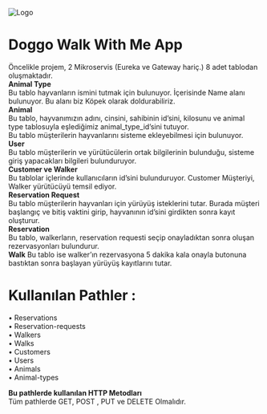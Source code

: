 

![Logo](https://i.hizliresim.com/jbmz4fr.png)

    
# Doggo Walk With Me App

Öncelikle projem, 2 Mikroservis (Eureka ve Gateway hariç.) 8 adet tablodan oluşmaktadır.   
**Animal Type**  
Bu tablo hayvanların ismini tutmak için bulunuyor. İçerisinde Name alanı bulunuyor. Bu alanı biz Köpek olarak doldurabiliriz.  
**Animal**  
Bu tablo, hayvanımızın adını, cinsini, sahibinin id’sini, kilosunu ve animal type tablosuyla eşlediğimiz animal_type_id’sini tutuyor.  
Bu tablo müşterilerin hayvanlarını sisteme ekleyebilmesi için bulunuyor.  
**User**  
Bu tablo müşterilerin ve yürütücülerin ortak bilgilerinin bulunduğu, sisteme giriş yapacakları bilgileri bulunduruyor.  
**Customer ve Walker**   
Bu tablolar içlerinde kullanıcıların id’sini bulunduruyor. Customer Müşteriyi, Walker yürütücüyü temsil ediyor.  
**Reservation Request**  
Bu tablo müşterilerin hayvanları için yürüyüş isteklerini tutar. Burada müşteri başlangıç ve bitiş vaktini girip, hayvanının id’sini girdikten sonra kayıt oluşturur.  
**Reservation**  
Bu tablo, walkerların, reservation requesti seçip onayladıktan sonra oluşan rezervasyonları bulundurur.  
**Walk**
Bu tablo ise walker’ın rezervasyona 5 dakika kala onayla butonuna bastıktan sonra başlayan yürüyüş kayıtlarını tutar. 

# Kullanılan Pathler : 
•	Reservations  
•	Reservation-requests  
•	Walkers  
•	Walks  
•	Customers  
•	Users  
•	Animals  
•	Animal-types  

**Bu pathlerde kullanılan HTTP Metodları**  
Tüm pathlerde GET, POST , PUT ve DELETE Olmalıdır.
